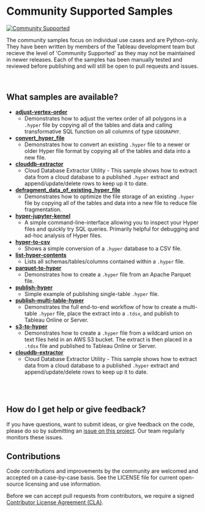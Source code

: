 # Community Supported Samples
[![Community Supported](https://img.shields.io/badge/Support%20Level-Community%20Supported-457387.svg)](https://www.tableau.com/support-levels-it-and-developer-tools)

The community samples focus on individual use cases and are Python-only. They have been written by members of the Tableau development team but recieve the level of 'Community Supported' as they may not be maintained in newer releases. Each of the samples has been manually tested and reviewed before publishing and will still be open to pull requests and issues.

</br>

## What samples are available?
- [__adjust-vertex-order__](https://github.com/tableau/hyper-api-samples/tree/main/Community-Supported/adjust-vertex-order)
  - Demonstrates how to adjust the vertex order of all polygons in a `.hyper` file by copying all of the tables and data and calling transformative SQL function on all columns of type `GEOGRAPHY`.
- [__convert_hyper_file__](https://github.com/tableau/hyper-api-samples/tree/main/Community-Supported/convert-hyper-file)
  - Demonstrates how to convert an existing `.hyper` file to a newer or older Hyper file format by copying all of the tables and data into a new file.
- [__clouddb-extractor__](https://github.com/tableau/hyper-api-samples/tree/main/Community-Supported/clouddb-extractor)
  - Cloud Database Extractor Utility - This sample shows how to extract data from a cloud database to a published `.hyper` extract and append/update/delete rows to keep up it to date.
- [__defragment_data_of_existing_hyper_file__](https://github.com/tableau/hyper-api-samples/tree/main/Community-Supported/defragment-hyper-file)
  - Demonstrates how to optimize the file storage of an existing `.hyper` file by copying all of the tables and data into a new file to reduce file fragmentation.
- [__hyper-jupyter-kernel__](https://github.com/tableau/hyper-api-samples/tree/main/Community-Supported/hyper-jupyter-kernel)
  - A simple command-line-interface allowing you to inspect your Hyper files and quickly try SQL queries. Primarily helpful for debugging and ad-hoc analysis of Hyper files.
- [__hyper-to-csv__](https://github.com/tableau/hyper-api-samples/tree/main/Community-Supported/hyper-to-csv)
  - Shows a simple conversion of a `.hyper` database to a CSV file.
- [__list-hyper-contents__](https://github.com/tableau/hyper-api-samples/tree/main/Community-Supported/list-hyper-contents)
  - Lists all schemas/tables/columns contained within a `.hyper` file.
- [__parquet-to-hyper__](https://github.com/tableau/hyper-api-samples/tree/main/Community-Supported/parquet-to-hyper)
  - Demonstrates how to create a `.hyper` file from an Apache Parquet file.
- [__publish-hyper__](https://github.com/tableau/hyper-api-samples/tree/main/Community-Supported/publish-hyper)
  - Simple example of publishing single-table `.hyper` file.
- [__publish-multi-table-hyper__](https://github.com/tableau/hyper-api-samples/tree/main/Community-Supported/publish-multi-table-hyper)
  - Demonstrates the full end-to-end workflow of how to create a multi-table `.hyper` file, place the extract into a `.tdsx`, and publish to Tableau Online or Server.
- [__s3-to-hyper__](https://github.com/tableau/hyper-api-samples/tree/main/Community-Supported/s3-to-hyper)
  - Demonstrates how to create a `.hyper` file from a wildcard union on text files held in an AWS S3 bucket. The extract is then placed in a `.tdsx` file and published to Tableau Online or Server.
- [__clouddb-extractor__](https://github.com/tableau/hyper-api-samples/tree/main/Community-Supported/clouddb-extractor)
  - Cloud Database Extractor Utility - This sample shows how to extract data from a cloud database to a published `.hyper` extract and append/update/delete rows to keep up it to date.

</br>
</br>

## How do I get help or give feedback?
If you have questions, want to submit ideas, or give feedback on the code, please do so by submitting an [issue on this project](https://github.com/tableau/hyper-api-samples/issues). Our team regularly monitors these issues.

## Contributions
Code contributions and improvements by the community are welcomed and accepted on a case-by-case basis. See the LICENSE file for current open-source licensing and use information.

Before we can accept pull requests from contributors, we require a signed [Contributor License Agreement (CLA)](https://tableau.github.io/contributing.html).
